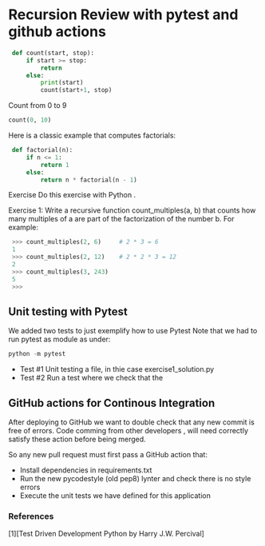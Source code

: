# Recursion Review with pytest and github actions

```python
 def count(start, stop):
     if start >= stop:
         return
     else:
         print(start)
         count(start+1, stop)
```

Count from 0 to 9

```python
count(0, 10)
```

Here is a classic example that computes factorials:

```python
 def factorial(n):
     if n <= 1:
         return 1
     else:
         return n * factorial(n - 1)
```

Exercise
Do this exercise with Python .

Exercise 1: Write a recursive function count_multiples(a, b) that counts how many multiples of a are part of the factorization of the number b. For example:

```python
 >>> count_multiples(2, 6)     # 2 * 3 = 6
 1
 >>> count_multiples(2, 12)    # 2 * 2 * 3 = 12
 2
 >>> count_multiples(3, 243)
 5
 >>>
 ```

## Unit testing with Pytest

We added two  tests to  just exemplify how to  use Pytest
Note that we had to run pytest as module as under:

```python
python -m pytest
```

* Test #1  Unit testing a file, in thie case exercise1_solution.py
* Test #2  Run a test where we check that the 

## GitHub actions for Continous Integration

After deploying to GitHub we want to double check that any new commit is free of errors. Code comming from other developers , will need correctly satisfy these action before being merged.

So any new pull request must first pass a GitHub action that:

* Install dependencies in requirements.txt
* Run the new pycodestyle (old pep8)  lynter and check there is no style errors
* Execute the unit tests  we have defined for this application

### References

[1][Test Driven Development Python by  Harry J.W. Percival]
